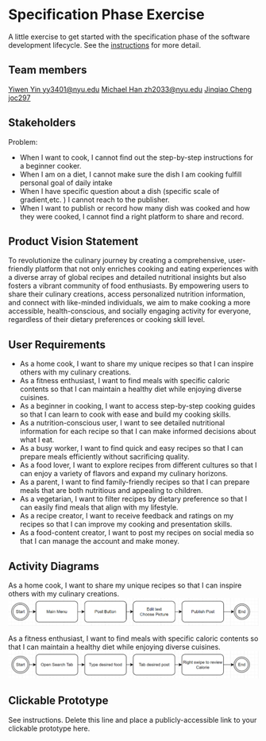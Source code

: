 # Specification Phase Exercise

A little exercise to get started with the specification phase of the software development lifecycle. See the [instructions](instructions.md) for more detail.

## Team members

[Yiwen Yin yy3401@nyu.edu](https://github.com/YY35n)
[Michael Han zh2033@nyu.edu](https://github.com/Hmic1102)
[Jinqiao Cheng joc297](https://github.com/jinqiaocheng163)

## Stakeholders


Problem:
* When I want to cook, I cannot find out the step-by-step instructions for a beginner cooker.
* When I am on a diet, I cannot make sure the dish I am cooking fulfill personal goal of daily intake
* When I have specific question about a dish (specific scale of gradient,etc. ) I cannot reach to the publisher.
* When I want to publish or record how many dish was cooked and how they were cooked, I cannot find a right platform to share and record.

## Product Vision Statement

To revolutionize the culinary journey by creating a comprehensive, user-friendly platform that not only enriches cooking and eating experiences with a diverse array of global recipes and detailed nutritional insights but also fosters a vibrant community of food enthusiasts. By empowering users to share their culinary creations, access personalized nutrition information, and connect with like-minded individuals, we aim to make cooking a more accessible, health-conscious, and socially engaging activity for everyone, regardless of their dietary preferences or cooking skill level.
## User Requirements

* As a home cook, I want to share my unique recipes so that I can inspire others with my culinary creations.
* As a fitness enthusiast, I want to find meals with specific caloric contents so that I can maintain a healthy diet while enjoying diverse cuisines.
* As a beginner in cooking, I want to access step-by-step cooking guides so that I can learn to cook with ease and build my cooking skills.
* As a nutrition-conscious user, I want to see detailed nutritional information for each recipe so that I can make informed decisions about what I eat.
* As a busy worker, I want to find quick and easy recipes so that I can prepare meals efficiently without sacrificing quality.
* As a food lover, I want to explore recipes from different cultures so that I can enjoy a variety of flavors and expand my culinary horizons.
* As a parent, I want to find family-friendly recipes so that I can prepare meals that are both nutritious and appealing to children.
* As a vegetarian, I want to filter recipes by dietary preference so that I can easily find meals that align with my lifestyle.
* As a recipe creator, I want to receive feedback and ratings on my recipes so that I can improve my cooking and presentation skills.
* As a food-content creator, I want to post my recipes on social media so that I can manage the account and make money.

## Activity Diagrams

As a home cook, I want to share my unique recipes so that I can inspire others with my culinary creations.
![UML1](UML1.png "UML1")

As a fitness enthusiast, I want to find meals with specific caloric contents so that I can maintain a healthy diet while enjoying diverse cuisines.
![UML2](UML2.png "UML2")



## Clickable Prototype

See instructions. Delete this line and place a publicly-accessible link to your clickable prototype here.
